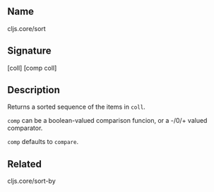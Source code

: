 ## Name
cljs.core/sort

## Signature
[coll]
[comp coll]

## Description

Returns a sorted sequence of the items in `coll`.

`comp` can be a boolean-valued comparison funcion, or a -/0/+ valued comparator.

`comp` defaults to `compare`.

## Related
cljs.core/sort-by
